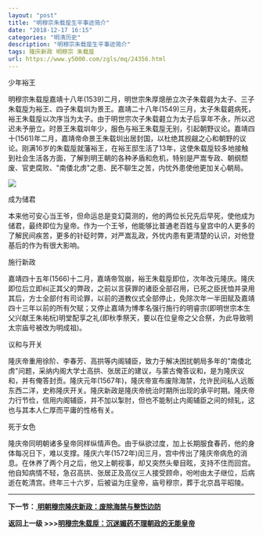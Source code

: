 ```yaml
---
layout: "post"
title: "明穆宗朱载垕生平事迹简介"
date: "2018-12-17 16:15"
categories: "明清历史"
description: "明穆宗朱载垕生平事迹简介"
tags: 隆庆新政 明穆宗 朱载垕
url: https://www.y5000.com/zgls/mq/24356.html
---
```






少年裕王

明穆宗朱载垕嘉靖十八年(1539)二月，明世宗朱厚熜册立次子朱载壡为太子、三子朱载垕为裕王、四子朱载圳为景王。嘉靖二十八年(1549)三月，太子朱载壡病死，裕王朱载垕以次序当为太子。由于明世宗次子朱载壡立为太子后享年不永，所以迟迟未予册立。时景王朱载圳年少，服色与裕王朱载垕无别，引起朝野议论。嘉靖四十(1561)年二月，嘉靖帝命景王朱载圳出居封国，以杜绝其觊觎之心和朝野的议论。刚满16岁的朱载垕就藩裕王，在裕王邸生活了13年，这使朱载垕较多地接触到社会生活各方面，了解到明王朝的各种矛盾和危机，特别是严嵩专政、朝纲颓废、官吏腐败、"南倭北虏"之患、民不聊生之苦，内忧外患使他更加关心朝局。

![](https://img.y5000.com/uploads/allimg/170727/12-1FHF93G3N9.jpg)

成为储君

本来他可安心当王爷，但命运总是变幻莫测的，他的两位长兄先后早死，使他成为储君，最终即位为皇帝。作为一个王爷，他能够比普通老百姓与皇宫中的人更多的了解民间疾苦，更多的针砭时弊，对严嵩乱政，外忧内患有更清楚的认识，对他登基后的作为有很大影响。

施行新政

嘉靖四十五年(1566)十二月，嘉靖帝驾崩，裕王朱载垕即位，次年改元隆庆。隆庆即位后立即纠正其父的弊政，之前以言获罪的诸臣全部召用，已死之臣抚恤并录用其后，方士全部付有司论罪，以前的道教仪式全部停止，免除次年一半田赋及嘉靖四十三年以前的所有欠赋；又停止嘉靖为博孝名强行施行的明睿宗(即明世宗本生父兴献王朱祐杬)明堂配享之礼(即秋季祭天，要以在位皇帝之父合祭，为此导致明太宗庙号被改为明成祖)。

议和与开关

隆庆帝重用徐阶、李春芳、高拱等内阁辅臣，致力于解决困扰朝局多年的"南倭北虏"问题，采纳内阁大学士高拱、张居正的建议，与蒙古俺答议和，是为隆庆议和，并有俺答封贡。隆庆元年(1567年)，隆庆帝宣布废除海禁，允许民间私人远贩东西二洋，史称隆庆开关。隆庆新政是隆庆帝统治时期所出现的承平时期。隆庆帝力行节俭，信用内阁辅臣，并不加以掣肘，但也不能制止内阁辅臣之间的倾轧，这也与其本人仁厚而平庸的性格有关。

死于女色

隆庆帝同明朝诸多皇帝同样纵情声色。由于纵欲过度，加上长期服食春药，他的身体每况日下，难以支撑。隆庆六年(1572年)闰三月，宫中传出了隆庆帝病危的消息。在休养了两个月之后，他又上朝视事，却又突然头晕目眩，支持不住而回宫。他自知病情不轻，急召高拱、张居正及高仪三人接受顾命，吩咐由太子继位，后病逝在乾清宫。终年三十六岁，后被谥为庄皇帝，庙号穆宗，葬于北京昌平昭陵。

* * *

**下一节：**[ **明朝穆宗隆庆新政：废除海禁与整饬边防**](https://www.y5000.com/zgls/mq/24357.html)

**返回上一级 >>>[明穆宗朱载垕：沉迷媚药不理朝政的无能皇帝](https://www.y5000.com/zgls/mq/24345.html)**

